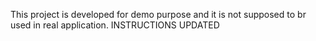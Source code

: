 This project is developed for demo purpose and it is not supposed to br used in real application.
INSTRUCTIONS UPDATED
